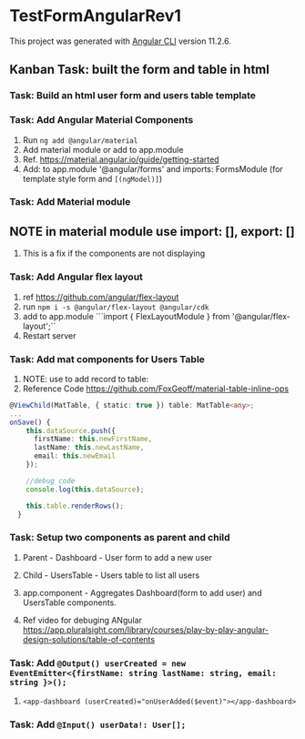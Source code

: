 # TestFormAngularRev1

This project was generated with [Angular CLI](https://github.com/angular/angular-cli) version 11.2.6.

## Kanban Task: built the form and table in html

### Task: Build an html user form and users table template

### Task: Add Angular Material Components

1. Run ```ng add @angular/material```
2. Add material module or add to app.module
3. Ref. <https://material.angular.io/guide/getting-started>
4. Add: to app.module '@angular/forms' and imports: FormsModule (for template style form and ```[(ngModel)]```)

### Task: Add Material module

## NOTE in material module use import: [], export: []

1. This is a fix if the components are not displaying

### Task: Add Angular flex layout

1. ref <https://github.com/angular/flex-layout>
2. run ```npm i -s @angular/flex-layout @angular/cdk```
3. add to app.module ```import { FlexLayoutModule } from '@angular/flex-layout';``
4. Restart server

### Task: Add mat components for Users Table

1. NOTE: use to add record to table:
2. Reference Code <https://github.com/FoxGeoff/material-table-inline-ops>

```TypeScript
@ViewChild(MatTable, { static: true }) table: MatTable<any>;
...
onSave() {
    this.dataSource.push({
      firstName: this.newFirstName,
      lastName: this.newLastName,
      email: this.newEmail
    });

    //debug code
    console.log(this.dataSource);

    this.table.renderRows();
  }
  ```

### Task: Setup two components as parent and child

1. Parent - Dashboard - User form to add a new user
2. Child - UsersTable - Users table to list all users
3. app.component - Aggregates Dashboard(form to add user) and UsersTable components.

4. Ref video for debuging ANgular <https://app.pluralsight.com/library/courses/play-by-play-angular-design-solutions/table-of-contents>

### Task: Add  ```@Output() userCreated = new EventEmitter<{firstName: string lastName: string, email: string }>();```

1. ```<app-dashboard (userCreated)="onUserAdded($event)"></app-dashboard>```

### Task: Add ```@Input() userData!: User[];```

